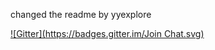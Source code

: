 changed the readme by yyexplore

[![Gitter](https://badges.gitter.im/Join Chat.svg)](https://gitter.im/theSalt/gallery?utm_source=badge&utm_medium=badge&utm_campaign=pr-badge&utm_content=badge)